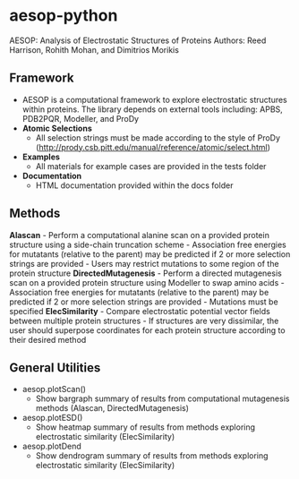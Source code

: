 # aesop-python
AESOP: Analysis of Electrostatic Structures of Proteins
Authors: Reed Harrison, Rohith Mohan, and Dimitrios Morikis

## Framework
- AESOP is a computational framework to explore electrostatic structures within proteins. The library depends on external tools including: APBS, PDB2PQR, Modeller, and ProDy
- **Atomic Selections**
	- All selection strings must be made according to the style of ProDy (http://prody.csb.pitt.edu/manual/reference/atomic/select.html)
- **Examples**
	- All materials for example cases are provided in the tests folder
- **Documentation**
	- HTML documentation provided within the docs folder 

## Methods
**Alascan**
	- Perform a computational alanine scan on a provided protein structure using a side-chain truncation scheme
	- Association free energies for mutatants (relative to the parent) may be predicted if 2 or more selection strings are provided
	- Users may restrict mutations to some region of the protein structure
**DirectedMutagenesis**
	- Perform a directed mutagenesis scan on a provided protein structure using Modeller to swap amino acids
	- Association free energies for mutatants (relative to the parent) may be predicted if 2 or more selection strings are provided
	- Mutations must be specified
**ElecSimilarity**
	- Compare electrostatic potential vector fields between multiple protein structures
	- If structures are very dissimilar, the user should superpose coordinates for each protein structure according to their desired method

## General Utilities
- aesop.plotScan()
	- Show bargraph summary of results from computational mutagenesis methods (Alascan, DirectedMutagenesis)
- aesop.plotESD()
 	- Show heatmap summary of results from methods exploring electrostatic similarity (ElecSimilarity)
- aesop.plotDend
 	- Show dendrogram summary of results from methods exploring electrostatic similarity (ElecSimilarity)

